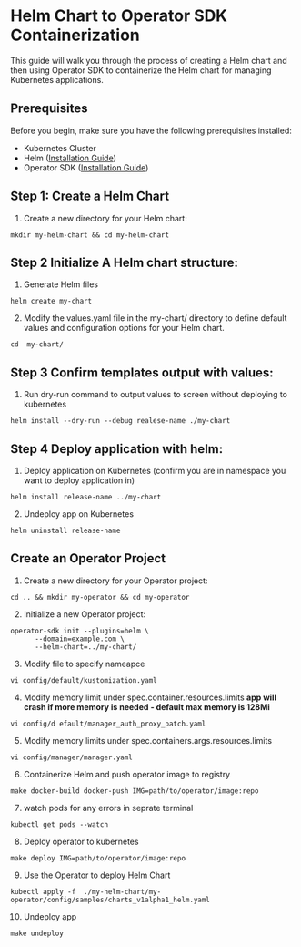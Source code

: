# Helm Chart to Operator SDK Containerization

This guide will walk you through the process of creating a Helm chart and then using Operator SDK to containerize the Helm chart for managing Kubernetes applications.

## Prerequisites

Before you begin, make sure you have the following prerequisites installed:

- Kubernetes Cluster
- Helm ([Installation Guide](https://helm.sh/docs/intro/install/))
- Operator SDK ([Installation Guide](https://sdk.operatorframework.io/docs/install-operator-sdk/))

## Step 1: Create a Helm Chart

1. Create a new directory for your Helm chart:

```
mkdir my-helm-chart && cd my-helm-chart
```

## Step 2 Initialize A Helm chart structure:

 1. Generate Helm files
```
helm create my-chart
```

 2. Modify the values.yaml file in the my-chart/ directory to define default values and configuration options for your Helm chart.
```
cd  my-chart/
```

## Step 3 Confirm templates output with values:

 1. Run dry-run command to output values to screen without deploying to kubernetes
```
helm install --dry-run --debug realese-name ./my-chart
```

## Step 4 Deploy application with helm:

 1. Deploy application on Kubernetes (confirm you are in namespace you want to deploy application in)
```
helm install release-name ../my-chart
```

 2. Undeploy app on Kubernetes
```
helm uninstall release-name
```


## Create an Operator Project

 1. Create a new directory for your Operator project:
```
cd .. && mkdir my-operator && cd my-operator
```

 2. Initialize a new Operator project:
```
operator-sdk init --plugins=helm \
      --domain=example.com \
      --helm-chart=../my-chart/
```

 3. Modify file to specify nameapce
```
vi config/default/kustomization.yaml
```

 4. Modify memory limit under spec.container.resources.limits
   **app will crash if more memory is needed - default max memory is 128Mi**
```
vi config/d efault/manager_auth_proxy_patch.yaml
```

 5. Modify memory limits under spec.containers.args.resources.limits
 ```
 vi config/manager/manager.yaml
 ```
 
 6. Containerize Helm and push operator image to registry
```
make docker-build docker-push IMG=path/to/operator/image:repo
```

 7. watch pods for any errors in seprate terminal
```
kubectl get pods --watch
```

 8. Deploy operator to kubernetes
```
make deploy IMG=path/to/operator/image:repo
```

 9. Use the Operator to deploy Helm Chart
```
kubectl apply -f  ./my-helm-chart/my-operator/config/samples/charts_v1alpha1_helm.yaml 
```

 10. Undeploy app
 ```
 make undeploy
 ```
